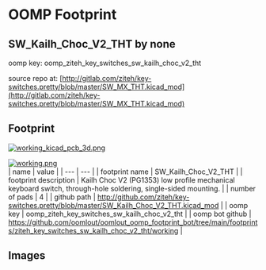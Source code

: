 # OOMP Footprint  
## SW_Kailh_Choc_V2_THT  by none  
  
oomp key: oomp_ziteh_key_switches_sw_kailh_choc_v2_tht  
  
source repo at: [http://gitlab.com/ziteh/key-switches.pretty/blob/master/SW_MX_THT.kicad_mod](http://gitlab.com/ziteh/key-switches.pretty/blob/master/SW_MX_THT.kicad_mod)  
## Footprint  
  
[![working_kicad_pcb_3d.png](working_kicad_pcb_3d_600.png)](working_kicad_pcb_3d.png)  
  
[![working.png](working_600.png)](working.png)  
| name | value | 
| --- | --- | 
| footprint name | SW_Kailh_Choc_V2_THT | 
| footprint description | Kailh Choc V2 (PG1353) low profile mechanical keyboard switch, through-hole soldering, single-sided mounting. | 
| number of pads | 4 | 
| github path | http://github.com/ziteh/key-switches.pretty/blob/master/SW_Kailh_Choc_V2_THT.kicad_mod | 
| oomp key | oomp_ziteh_key_switches_sw_kailh_choc_v2_tht | 
| oomp bot github | https://github.com/oomlout/oomlout_oomp_footprint_bot/tree/main/footprints/ziteh_key_switches_sw_kailh_choc_v2_tht/working | 
## Images  
